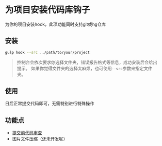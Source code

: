 为项目安装代码库钩子
=====

为你的项目安装hook。此项功能同时支持git或hg仓库

## 安装

```bash
gulp hook --src ../path/to/your/project
```

> 控制台会依次要求你选择文件夹，错误报告格式等信息，成功安装后会给出提示。
> 如果你觉得文件夹的选择太麻烦，也可使用`--src`参数来指定文件夹。

## 使用

日后正常提交代码即可，无需特别进行特殊操作

## 功能点

* [提交前代码审查](./gulp_precommit.md)
* 图片文件压缩（还未开发呢）
